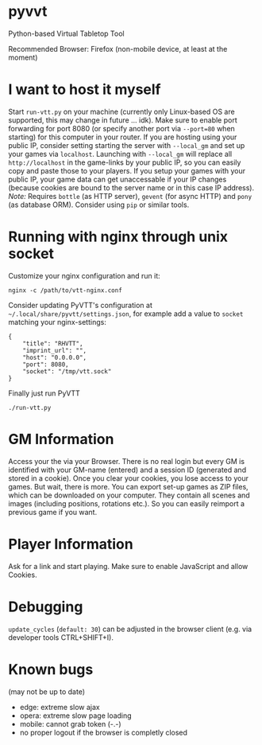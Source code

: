 # pyvvt
Python-based Virtual Tabletop Tool

Recommended Browser: Firefox (non-mobile device, at least at the moment)

# I want to host it myself
Start `run-vtt.py` on your machine (currently only Linux-based OS are supported, this may change in future ... idk). Make sure to enable port forwarding for port 8080 (or specify another port via `--port=80` when starting) for this computer in your router.
If you are hosting using your public IP, consider setting starting the server with `--local_gm` and set up your games via `localhost`. Launching with `--local_gm` will replace all `http://localhost` in the game-links by your public IP, so you can easily copy and paste those to your players. If you setup your games with your public IP, your game data can get unaccessable if your IP changes (because cookies are bound to the server name or in this case IP address).
*Note:* Requires `bottle` (as HTTP server), `gevent` (for async HTTP) and `pony` (as database ORM). Consider using `pip` or similar tools.

# Running with nginx through unix socket
Customize your nginx configuration and run it:
```
nginx -c /path/to/vtt-nginx.conf
```
Consider updating PyVTT's configuration at `~/.local/share/pyvtt/settings.json`, for example add a value to `socket` matching your nginx-settings:
```
{
	"title": "RHVTT",
	"imprint_url": "",
	"host": "0.0.0.0",
	"port": 8080,
	"socket": "/tmp/vtt.sock"
}
```
Finally just run PyVTT
```
./run-vtt.py
```

# GM Information
Access your the via your Browser. There is no real login but every GM is identified with your GM-name (entered) and a session ID (generated and stored in a cookie). Once you clear your cookies, you lose access to your games. But wait, there is more.
You can export set-up games as ZIP files, which can be downloaded on your computer. They contain all scenes and images (including positions, rotations etc.). So you can easily reimport a previous game if you want.

# Player Information
Ask for a link and start playing. Make sure to enable JavaScript and allow Cookies.

# Debugging
`update_cycles` (`default: 30`) can be adjusted in the browser client (e.g. via developer tools CTRL+SHIFT+I).

# Known bugs
(may not be up to date)
- edge: extreme slow ajax
- opera: extreme slow page loading
- mobile: cannot grab token (-.-)
- no proper logout if the browser is completly closed
